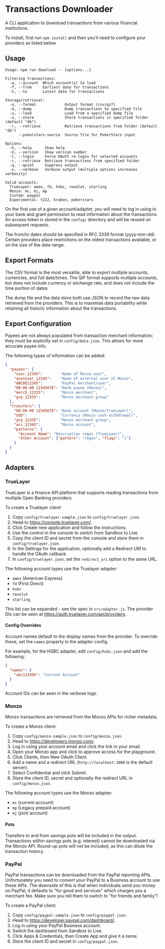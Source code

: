 # Transactions Downloader

A CLI application to download transactions from various financial institutions.

To install, first run `npm install` and then you'll need to configure your providers as listed below.

## Usage

```
Usage: npm run download -- [options...]

Filtering transactions:
  -a, --account  Which account(s) to load
  -f, --from     Earliest date for transactions
  -t, --to       Latest date for transactions

Storage/retrieval:
  -o, --format             Output format (csv/qif)
  -d, --dump               Dump transactions to specified file
  -u, --load               Load from a specified dump file
  -s, --store              Store transactions in specified folder (default "db")
  -r, --retrieve           Retrieve transactions from folder (default "db")
      --pokerstars-source  Source file for PokerStars input

Options:
  -h, --help      Show help
  -V, --version   Show version number
  -l, --login     Force OAuth re-login for selected accounts
  -r, --retrieve  Retrieve transactions from specified folder
  -q, --quiet     Suppress output
  -v, --verbose   Verbose output (multiple options increases verbosity)

Valid accounts:
  TrueLayer: amex, fd, hsbc, revolut, starling
  Monzo: mc, mj, mp
  Custom: paypal
  Experimental: t212, kraken, pokerstars
```

On the first use of a given account/adapter, you will need to log in using to your bank and grant permission to read information about the transactions. An access token is stored in the `config/` directory and will be reused on subsequent requests.

The from/to dates should be specified in RFC 3339 format (yyyy-mm-dd). Certain providers place restrictions on the oldest transactions available, or on the size of the date range.

## Export Formats

The CSV format is the most versatile, able to export multiple accounts, currencies, and full date/times. The QIF format supports multiple accounts, but does not include currency or exchange rate, and does not include the time portion of dates.

The dump file and the data store both use JSON to record the raw data retrieved from the providers. This is to maximise data portability while retaining all historic information about the transactions.

## Export Configuration

Payees are not always populated from transaction merchant information; they must be explicitly set in `config/data.json`. This allows for more accurate payee info.

The following types of information can be added:

```json
{
  "payees": {
    "user_12345":        "Name of Monzo user",
    "anonuser_12345":    "Name of external user of Monzo",
    "ABCDE12345":        "PayPal merchant/user",
    "00-00-00 12345678": "Bank payee (Monzo)",
    "merch_12335":       "Monzo merchant",
    "grp_12335":         "Monzo merchant group"
  },
  "transfers": {
    "00-00-00 12345678": "Bank account (Monzo/TrueLayer)",
    "USD":               "Currency (Monzo cash withdrawal)",
    "grp_12335":         "Monzo merchant group",
    "acc_12345":         "Monzo account",
    "patterns": {
      "Account Name": "Description regex (TrueLayer)",
      "Other Account": {"pattern": "regex", "flags": "i"}
    }
  }
}
```

## Adapters

### TrueLayer

TrueLayer is a finance API platform that supports reading transactions from multiple Open Banking providers.

To create a Truelayer client:

1. Copy `config/truelayer-sample.json` to `config/truelayer.json`.
2. Head to https://console.truelayer.com/.
3. Click Create new application and follow the instructions.
4. Use the control in the console to switch from Sandbox to Live.
5. Copy the client ID and secret from the console and store them in `config/truelayer.json`.
6. In the Settings for the application, optionally add a Redirect URI to handle the OAuth callback.
7. In `config/truelayer.json`, set the `redirect_uri` option to the same URL.

The following account types use the Truelayer adapter:

* `amex` (American Express)
* `fd` (First Direct)
* `hsbc`
* `revolut`
* `starling`

This list can be expanded - see the spec in `src/adapter.js`. The provider IDs can be seen at https://auth.truelayer.com/api/providers.

#### Config Overrides

Account names default to the display names from the provider. To override these, set the `names` property in the adapter config.

For example, for the HSBC adapter, edit `config/hsbc.json` and add the following:

```json
{
  "names": {
    "abc123456": "Current Account"
  }
}
```

Account IDs can be seen in the verbose logs.

### Monzo

Monzo transactions are retrieved from the Monzo APIs for richer metadata.

To create a Monzo client:

1. Copy `config/monzo-sample.json` to `config/monzo.json`.
2. Head to https://developers.monzo.com/.
3. Log in using your account email and click the link in your email.
4. Open your Monzo app and click to approve access for the playground.
5. Click Clients, then New OAuth Client.
6. Add a name and a redirect URL (`http://localhost:3000` is the default server).
7. Select Confidential and click Submit.
8. Store the client ID, secret and optionally the redirect URL in `config/monzo.json`.

The following account types use the Monzo adapter:

* `mc` (current account)
* `mp` (Legacy prepaid account)
* `mj` (joint account)

#### Pots

Transfers to and from savings pots will be included in the output. Transactions within savings pots (e.g. interest) cannot be downloaded via the Monzo API. Round-up pots will not be included, as this can dilute the transaction history.

### PayPal

PayPal transactions can be downloaded from the PayPal reporting APIs. Unfortunately you need to convert your PayPal to a Business account to use these APIs. The downside of this is that when individuals send you money on PayPal, it defaults to "for good and services" which charges you a merchant fee. Make sure you tell them to switch to "for friends and family"!

To create a PayPal client:

1. Copy `config/paypal-sample.json` to `config/paypal.json`.
2. Head to https://developer.paypal.com/dashboard/.
3. Log in using your PayPal Business account.
4. Switch the dashboard from Sandbox to Live.
5. Click Apps & Credentials, then Create App and give it a name.
6. Store the client ID and secret in `config/paypal.json`.
